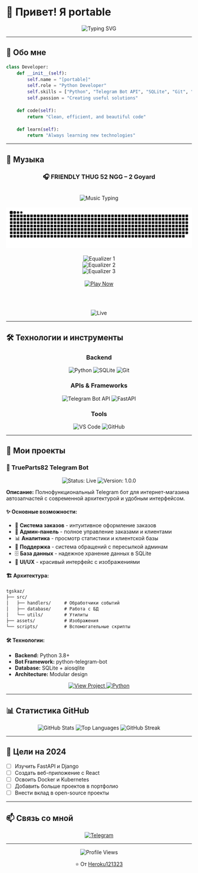 # 👋 Привет! Я portable

<div align="center">
  <img src="https://readme-typing-svg.herokuapp.com?font=Fira+Code&pause=1000&color=2CA5E0&center=true&vCenter=true&width=435&lines=Python+Developer;Telegram+Bot+Creator;Full-Stack+Developer" alt="Typing SVG" />
</div>

---

## 🚀 Обо мне

```python
class Developer:
    def __init__(self):
        self.name = "[portable]"
        self.role = "Python Developer"
        self.skills = ["Python", "Telegram Bot API", "SQLite", "Git", "Discors bots"]
        self.passion = "Creating useful solutions"
    
    def code(self):
        return "Clean, efficient, and beautiful code"
    
    def learn(self):
        return "Always learning new technologies"
```

---

## 🎵 Музыка

<div align="center">
  <h3>🎧 FRIENDLY THUG 52 NGG – 2 Goyard</h3>
  
  <br>
  
  <!-- Анимированный эквалайзер -->
  <div align="center">
    <img src="https://readme-typing-svg.herokuapp.com?font=Fira+Code&pause=1000&color=FF6B6B&center=true&vCenter=true&width=400&lines=🎵+Now+Playing+🎵;FRIENDLY+THUG+52+NGG+–+2+Goyard;🔊+Volume+Up+🔊" alt="Music Typing" />
  </div>
  
  <br>
  
  <!-- Анимированный эквалайзер -->
  <div align="center">
    <img src="https://raw.githubusercontent.com/platane/snk/output/github-contribution-grid-snake-dark.svg" alt="Snake animation" />
  </div>
  
  <br>
  
  <!-- Анимированные полосы эквалайзера -->
  <div align="center">
    <img src="https://img.shields.io/badge/▁_▃_▅_▇_▅_▃_▁-FF6B6B?style=for-the-badge" alt="Equalizer 1" />
    <br>
    <img src="https://img.shields.io/badge/▃_▅_▇_▅_▃_▁_▃-00FF00?style=for-the-badge" alt="Equalizer 2" />
    <br>
    <img src="https://img.shields.io/badge/▅_▇_▅_▃_▁_▃_▅-FF0000?style=for-the-badge" alt="Equalizer 3" />
  </div>
  
  <br>
  
  <!-- Кнопка воспроизведения -->
  <a href="https://music.yandex.ru/album/38172005" target="_blank">
    <img src="https://img.shields.io/badge/▶️_PLAY_NOW-00FF00?style=for-the-badge&logo=play&logoColor=black" alt="Play Now" />
  </a>
  
  <br>  <br>
  
  <!-- Статус воспроизведения -->
  <img src="https://img.shields.io/badge/🎶_LIVE-FF0000?style=for-the-badge&logo=music&logoColor=white" alt="Live" />
</div>

---

## 🛠 Технологии и инструменты

<div align="center">
  
### Backend
![Python](https://img.shields.io/badge/Python-3776AB?style=for-the-badge&logo=python&logoColor=white)
![SQLite](https://img.shields.io/badge/SQLite-07405E?style=for-the-badge&logo=sqlite&logoColor=white)
![Git](https://img.shields.io/badge/Git-F05032?style=for-the-badge&logo=git&logoColor=white)

### APIs & Frameworks
![Telegram Bot API](https://img.shields.io/badge/Telegram-2CA5E0?style=for-the-badge&logo=telegram&logoColor=white)
![FastAPI](https://img.shields.io/badge/FastAPI-009688?style=for-the-badge&logo=fastapi&logoColor=white)

### Tools
![VS Code](https://img.shields.io/badge/VS_Code-007ACC?style=for-the-badge&logo=visual-studio-code&logoColor=white)
![GitHub](https://img.shields.io/badge/GitHub-181717?style=for-the-badge&logo=github&logoColor=white)

</div>

---

## 📱 Мои проекты

### 🤖 TrueParts82 Telegram Bot
<div align="center">
  <img src="https://img.shields.io/badge/Status-Live-brightgreen?style=for-the-badge" alt="Status: Live" />
  <img src="https://img.shields.io/badge/Version-1.0.0-blue?style=for-the-badge" alt="Version: 1.0.0" />
</div>

**Описание:** Полнофункциональный Telegram бот для интернет-магазина автозапчастей с современной архитектурой и удобным интерфейсом.

#### ✨ Основные возможности:
- 🛒 **Система заказов** - интуитивное оформление заказов
- 👥 **Админ-панель** - полное управление заказами и клиентами
- 📊 **Аналитика** - просмотр статистики и клиентской базы
- 💬 **Поддержка** - система обращений с пересылкой админам
- 🗄️ **База данных** - надежное хранение данных в SQLite
- 🎨 **UI/UX** - красивый интерфейс с изображениями

#### 🏗 Архитектура:
```
tgskaz/
├── src/
│   ├── handlers/     # Обработчики событий
│   ├── database/     # Работа с БД
│   └── utils/        # Утилиты
├── assets/           # Изображения
└── scripts/          # Вспомогательные скрипты
```

#### 🛠 Технологии:
- **Backend:** Python 3.8+
- **Bot Framework:** python-telegram-bot
- **Database:** SQLite + aiosqlite
- **Architecture:** Modular design

<div align="center">
  <a href="https://github.com/Heroku121323/tgbot">
    <img src="https://img.shields.io/badge/View_Project-2CA5E0?style=for-the-badge&logo=github&logoColor=white" alt="View Project" />
  </a>
  <a href="https://github.com/Heroku121323/tgbot">
    <img src="https://img.shields.io/badge/Code-Python-3776AB?style=for-the-badge&logo=python&logoColor=white" alt="Python" />
  </a>
</div>

---

## 📊 Статистика GitHub

<div align="center">
  <img src="https://github-readme-stats.vercel.app/api?username=Heroku121323&show_icons=true&theme=dark&hide_border=true&count_private=true&include_all_commits=true" alt="GitHub Stats" />
  
  <img src="https://github-readme-stats.vercel.app/api/top-langs/?username=Heroku121323&layout=compact&theme=dark&hide_border=true&langs_count=6" alt="Top Languages" />
  
  <img src="https://github-readme-streak-stats.herokuapp.com/?user=Heroku121323&theme=dark&hide_border=true" alt="GitHub Streak" />
</div>

---

## 🎯 Цели на 2024

- [ ] Изучить FastAPI и Django
- [ ] Создать веб-приложение с React
- [ ] Освоить Docker и Kubernetes
- [ ] Добавить больше проектов в портфолио
- [ ] Внести вклад в open-source проекты

---

## 📫 Связь со мной

<div align="center">
  <a href="https://t.me/W777AW">
    <img src="https://img.shields.io/badge/Telegram-2CA5E0?style=for-the-badge&logo=telegram&logoColor=white" alt="Telegram" />
  </a>
</div>

---

<div align="center">
  <img src="https://komarev.com/ghpvc/?username=Heroku121323&style=for-the-badge&color=2CA5E0" alt="Profile Views" />
  
  ⭐ От [Heroku121323](https://github.com/Heroku121323)
</div>
